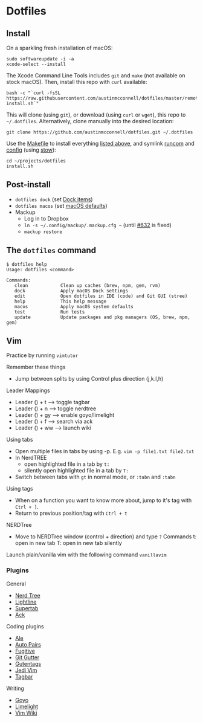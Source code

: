 # Dotfiles


## Install

On a sparkling fresh installation of macOS:

    sudo softwareupdate -i -a
    xcode-select --install

The Xcode Command Line Tools includes `git` and `make` (not available on stock macOS).
Then, install this repo with `curl` available:

    bash -c "`curl -fsSL https://raw.githubusercontent.com/austinmcconnell/dotfiles/master/remote-install.sh`"

This will clone (using `git`), or download (using `curl` or `wget`), this repo to `~/.dotfiles`. Alternatively, clone manually into the desired location:

    git clone https://github.com/austinmcconnell/dotfiles.git ~/.dotfiles

Use the [Makefile](./Makefile) to install everything [listed above](#package-overview), and symlink [runcom](./runcom) and [config](./config) (using [stow](https://www.gnu.org/software/stow/)):

    cd ~/projects/dotfiles
    install.sh

## Post-install

* `dotfiles dock` (set [Dock items](./macos/dock.sh))
* `dotfiles macos` (set [macOS defaults](./macos/defaults.sh))
* Mackup
	* Log in to Dropbox
	* `ln -s ~/.config/mackup/.mackup.cfg ~` (until [#632](https://github.com/lra/mackup/pull/632) is fixed)
	* `mackup restore`

## The `dotfiles` command

    $ dotfiles help
    Usage: dotfiles <command>

    Commands:
       clean            Clean up caches (brew, npm, gem, rvm)
       dock             Apply macOS Dock settings
       edit             Open dotfiles in IDE (code) and Git GUI (stree)
       help             This help message
       macos            Apply macOS system defaults
       test             Run tests
       update           Update packages and pkg managers (OS, brew, npm, gem)

## Vim

Practice by running `vimtutor`

Remember these things

- Jump between splits by using Control plus direction (j,k.l,h)

Leader Mappings
- Leader (\) + t    --> toggle tagbar
- Leader (\) + n    --> toggle nerdtree
- Leader (\) + gy   --> enable goyo/limelight
- Leader (\) + f    --> search via ack
- Leader (\) + ww   --> launch wiki

Using tabs
- Open multiple files in tabs by using -p. E.g. `vim -p file1.txt file2.txt`
- In NerdTREE
  - open highlighted file in a tab by `t:`
  - silently open highlighted file in a tab by `T:`
- Switch between tabs with `gt` in normal mode, or `:tabn` and `:tabn`

Using tags
- When on a function you want to know more about, jump to it's tag with `Ctrl + ]`.
- Return to previous position/tag with `Ctrl + t`

NERDTree
- Move to NERDTree window (control + direction) and type `?`
Commands
t: open in new tab
T: open in new tab silently

Launch plain/vanilla vim with the following command `vanillavim`

### Plugins

General
  - [Nerd Tree](https://github.com/preservim/nerdtree)
  - [Lightline](https://github.com/itchyny/lightline.vim)
  - [Supertab](https://github.com/ervandew/supertab)
  - [Ack](https://github.com/mileszs/ack.vim)

Coding plugins
  - [Ale](https://github.com/dense-analysis/ale)
  - [Auto Pairs](https://github.com/jiangmiao/auto-pairs)
  - [Fugitive](https://github.com/tpope/vim-fugitive)
  - [Git Gutter](https://github.com/airblade/vim-gitgutter)
  - [Gutentags](https://github.com/ludovicchabant/vim-gutentags)
  - [Jedi Vim](https://github.com/davidhalter/jedi-vim)
  - [Tagbar](https://github.com/preservim/tagbar)

Writing
  - [Goyo](https://github.com/junegunn/goyo.vim)
  - [Limelight](https://github.com/junegunn/limelight.vim)
  - [Vim Wiki](https://github.com/vimwiki/vimwiki)
